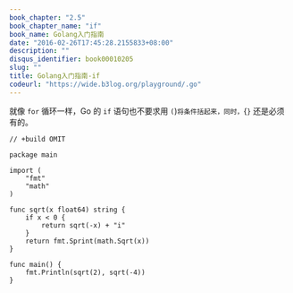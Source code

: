 ```yaml
---
book_chapter: "2.5"
book_chapter_name: "if"
book_name: Golang入门指南
date: "2016-02-26T17:45:28.2155833+08:00"
description: ""
disqus_identifier: book00010205
slug: ""
title: Golang入门指南-if
codeurl: "https://wide.b3log.org/playground/.go"
---
```





就像 `for` 循环一样，Go 的 `if` 语句也不要求用 `(`)` 将条件括起来，同时， `{`}` 还是必须有的。

```
// +build OMIT

package main

import (
	"fmt"
	"math"
)

func sqrt(x float64) string {
	if x < 0 {
		return sqrt(-x) + "i"
	}
	return fmt.Sprint(math.Sqrt(x))
}

func main() {
	fmt.Println(sqrt(2), sqrt(-4))
}

```

